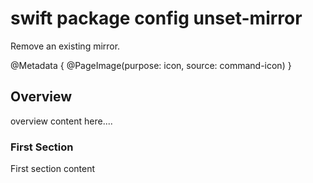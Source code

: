 # swift package config unset-mirror

Remove an existing mirror.

@Metadata {
    @PageImage(purpose: icon, source: command-icon)
}

## Overview

overview content here....

### First Section

First section content
